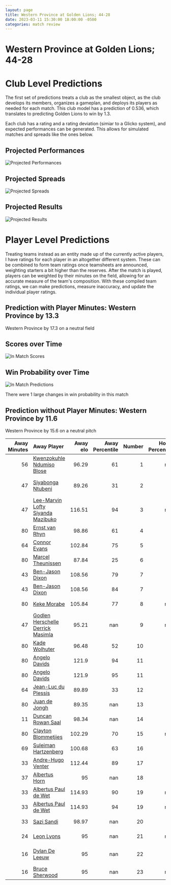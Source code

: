 ```yaml
---  
layout: page  
title: Western Province at Golden Lions; 44-28  
date: 2023-03-11 15:30:00 18:00:00 -0500  
categories: match review  
---
```

# Western Province at Golden Lions; 44-28

# Club Level Predictions


The first set of predictions treats a club as the smallest object, as the club develops its members, organizes a gameplan, and deploys its players as needed for each match. This club model has a prediction of 0.536, which translates to predicting Golden Lions to win by 1.3.

Each club has a rating and a rating deviation (simiar to a Glicko system), and expected performances can be generated. This allows for simulated matches and spreads like the ones below.
## Projected Performances


![Projected Performances](plots/performances_2023-03-11-GoldenLions-WesternProvince.png)
## Projected Spreads


![Projected Spreads](plots/spreads_2023-03-11-GoldenLions-WesternProvince.png)
## Projected Results


![Projected Results](plots/resultbar_2023-03-11-GoldenLions-WesternProvince.png)
# Player Level Predictions


Treating teams instead as an entity made up of the currently active players, I have ratings for each player in an altogether different system. These can be combined to form team ratings once teamsheets are announced, weighting starters a bit higher than the reserves. After the match is played, players can be weighted by their minutes on the field, allowing for an accurate measure of the team's composition. With these compiled team ratings, we can make predictions, measure inaccuracy, and update the individual player ratings.
## Prediction with Player Minutes: Western Province by 13.3


Western Province by 17.3 on a neutral field
## Scores over Time


![In Match Scores](plots/recap_scores_2023-03-11-GoldenLions-WesternProvince.png)
## Win Probability over Time


![In Match Predictions](plots/recap_prob_2023-03-11-GoldenLions-WesternProvince.png)

There were 1 large changes in win probability in this match
## Prediction without Player Minutes: Western Province by 11.6


Western Province by 15.6 on a neutral pitch



|   Away Minutes | Away Player                                                                                     |   Away elo |   Away Percentile |   Number |   Home Percentile |   Home elo | Home Player                                                                     |   Home Minutes |
|---------------:|:------------------------------------------------------------------------------------------------|-----------:|------------------:|---------:|------------------:|-----------:|:--------------------------------------------------------------------------------|---------------:|
|             56 | [Kwenzokuhle Ndumiso Blose](..//playerfiles//KwenzokuhleNdumisoBlose_cleaned.md)                |      96.29 |                61 |        1 |               nan |      95.65 | [Sithembiso Sithole](..//playerfiles//SithembisoSithole_cleaned.md)             |             56 |
|             47 | [Siyabonga Ntubeni](..//playerfiles//SiyabongaNtubeni_cleaned.md)                               |      89.26 |                31 |        2 |                68 |      93.32 | [Gerrit Jacobus Visagie](..//playerfiles//GerritJacobusVisagie_cleaned.md)      |             64 |
|             47 | [Lee-Marvin Lofty Siyanda Mazibuko](..//playerfiles//Lee-MarvinLoftySiyandaMazibuko_cleaned.md) |     116.51 |                94 |        3 |               nan |      97.41 | [Ruan-Henry Smith](..//playerfiles//Ruan-HenrySmith_cleaned.md)                 |             62 |
|             80 | [Ernst van Rhyn](..//playerfiles//ErnstvanRhyn_cleaned.md)                                      |      98.86 |                61 |        4 |                37 |      90.26 | [Pieter Jansen van Vuuren](..//playerfiles//PieterJansenvanVuuren_cleaned.md)   |             43 |
|             64 | [Connor Evans](..//playerfiles//ConnorEvans_cleaned.md)                                         |     102.84 |                75 |        5 |                70 |     102.05 | [Darrien-Lane Landsberg](..//playerfiles//Darrien-LaneLandsberg_cleaned.md)     |             80 |
|             80 | [Marcel Theunissen](..//playerfiles//MarcelTheunissen_cleaned.md)                               |      87.84 |                25 |        6 |                31 |      86.95 | [Sibusiso Sangweni](..//playerfiles//SibusisoSangweni_cleaned.md)               |             51 |
|             43 | [Ben-Jason Dixon](..//playerfiles//Ben-JasonDixon_cleaned.md)                                   |     108.56 |                79 |        7 |                64 |     101.6  | [Ruan Delport](..//playerfiles//RuanDelport_cleaned.md)                         |             56 |
|             43 | [Ben-Jason Dixon](..//playerfiles//Ben-JasonDixon_cleaned.md)                                   |     108.56 |                84 |        7 |                64 |     101.6  | [Ruan Delport](..//playerfiles//RuanDelport_cleaned.md)                         |             56 |
|             80 | [Keke Morabe](..//playerfiles//KekeMorabe_cleaned.md)                                           |     105.84 |                77 |        8 |               nan |      77.52 | [Travis Gordon](..//playerfiles//TravisGordon_cleaned.md)                       |             80 |
|             47 | [Godlen Herschelle Derrick Masimla](..//playerfiles//GodlenHerschelleDerrickMasimla_cleaned.md) |      95.21 |               nan |        9 |               nan |      95    | [Morne van der Berg](..//playerfiles//MornevanderBerg_cleaned.md)               |             64 |
|             80 | [Kade Wolhuter](..//playerfiles//KadeWolhuter_cleaned.md)                                       |      96.48 |                52 |       10 |                15 |      80.09 | [Vaughen Isaacs](..//playerfiles//VaughenIsaacs_cleaned.md)                     |             80 |
|             80 | [Angelo Davids](..//playerfiles//AngeloDavids_cleaned.md)                                       |     121.9  |                94 |       11 |                11 |      77.99 | [Boldwin Hansen](..//playerfiles//BoldwinHansen_cleaned.md)                     |             80 |
|             80 | [Angelo Davids](..//playerfiles//AngeloDavids_cleaned.md)                                       |     121.9  |                95 |       11 |                11 |      77.99 | [Boldwin Hansen](..//playerfiles//BoldwinHansen_cleaned.md)                     |             80 |
|             64 | [Jean-Luc du Plessis](..//playerfiles//Jean-LucduPlessis_cleaned.md)                            |      89.89 |                33 |       12 |                10 |      78.19 | [Tyler Bocks](..//playerfiles//TylerBocks_cleaned.md)                           |             80 |
|             80 | [Juan de Jongh](..//playerfiles//JuandeJongh_cleaned.md)                                        |      89.35 |               nan |       13 |                33 |      89.9  | [Matt More](..//playerfiles//MattMore_cleaned.md)                               |             25 |
|             11 | [Duncan Rowan Saal](..//playerfiles//DuncanRowanSaal_cleaned.md)                                |      98.34 |               nan |       14 |                17 |      83.04 | [Stean Pienaar](..//playerfiles//SteanPienaar_cleaned.md)                       |             80 |
|             80 | [Clayton Blommetjies](..//playerfiles//ClaytonBlommetjies_cleaned.md)                           |     102.29 |                70 |       15 |               nan |      95    | [Tiaan Henk Swanepoel](..//playerfiles//TiaanHenkSwanepoel_cleaned.md)          |             80 |
|             69 | [Suleiman  Hartzenberg](..//playerfiles//SuleimanHartzenberg_cleaned.md)                        |     100.68 |                63 |       16 |                62 |      99.22 | [Raynard Roets](..//playerfiles//RaynardRoets_cleaned.md)                       |             37 |
|             33 | [Andre-Hugo Venter](..//playerfiles//Andre-HugoVenter_cleaned.md)                               |     112.44 |                89 |       17 |                10 |      77.5  | [Zeilinga Strydom](..//playerfiles//ZeilingaStrydom_cleaned.md)                 |             55 |
|             37 | [Albertus Horn](..//playerfiles//AlbertusHorn_cleaned.md)                                       |      95    |               nan |       18 |                 3 |      69.7  | [Jarod Cairns](..//playerfiles//JarodCairns_cleaned.md)                         |             29 |
|             33 | [Albertus Paul de Wet](..//playerfiles//AlbertusPauldeWet_cleaned.md)                           |     114.93 |                90 |       19 |               nan |     102.28 | [Morgan Naude](..//playerfiles//MorganNaude_cleaned.md)                         |             24 |
|             33 | [Albertus Paul de Wet](..//playerfiles//AlbertusPauldeWet_cleaned.md)                           |     114.93 |                94 |       19 |               nan |     102.28 | [Morgan Naude](..//playerfiles//MorganNaude_cleaned.md)                         |             24 |
|             33 | [Sazi Sandi](..//playerfiles//SaziSandi_cleaned.md)                                             |      98.97 |               nan |       20 |                35 |      95.76 | [Ruhan Straeuli](..//playerfiles//RuhanStraeuli_cleaned.md)                     |             24 |
|             24 | [Leon Lyons](..//playerfiles//LeonLyons_cleaned.md)                                             |      95    |               nan |       21 |               nan |      91.35 | [Kabous Bezuidenhout](..//playerfiles//KabousBezuidenhout_cleaned.md)           |             18 |
|             16 | [Dylan De Leeuw](..//playerfiles//DylanDeLeeuw_cleaned.md)                                      |      95    |               nan |       22 |                78 |      97.34 | [Michael Thomas van Vuuren](..//playerfiles//MichaelThomasvanVuuren_cleaned.md) |             16 |
|             16 | [Bruce Sherwood](..//playerfiles//BruceSherwood_cleaned.md)                                     |      95    |               nan |       23 |               nan |      89.71 | [Nico Steyn](..//playerfiles//NicoSteyn_cleaned.md)                             |             16 |

